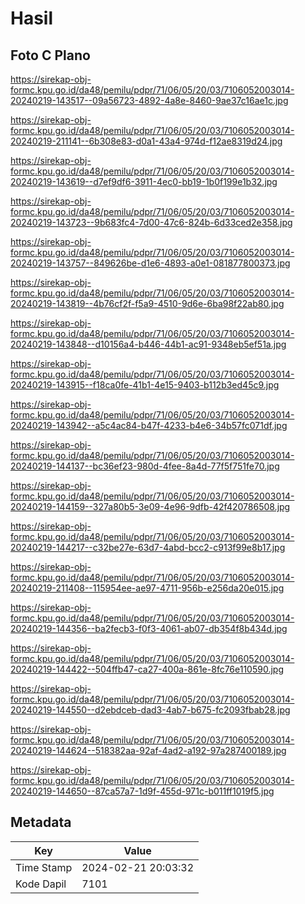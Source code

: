 # Hasil

## Foto C Plano

https://sirekap-obj-formc.kpu.go.id/da48/pemilu/pdpr/71/06/05/20/03/7106052003014-20240219-143517--09a56723-4892-4a8e-8460-9ae37c16ae1c.jpg

https://sirekap-obj-formc.kpu.go.id/da48/pemilu/pdpr/71/06/05/20/03/7106052003014-20240219-211141--6b308e83-d0a1-43a4-974d-f12ae8319d24.jpg

https://sirekap-obj-formc.kpu.go.id/da48/pemilu/pdpr/71/06/05/20/03/7106052003014-20240219-143619--d7ef9df6-3911-4ec0-bb19-1b0f199e1b32.jpg

https://sirekap-obj-formc.kpu.go.id/da48/pemilu/pdpr/71/06/05/20/03/7106052003014-20240219-143723--9b683fc4-7d00-47c6-824b-6d33ced2e358.jpg

https://sirekap-obj-formc.kpu.go.id/da48/pemilu/pdpr/71/06/05/20/03/7106052003014-20240219-143757--849626be-d1e6-4893-a0e1-081877800373.jpg

https://sirekap-obj-formc.kpu.go.id/da48/pemilu/pdpr/71/06/05/20/03/7106052003014-20240219-143819--4b76cf2f-f5a9-4510-9d6e-6ba98f22ab80.jpg

https://sirekap-obj-formc.kpu.go.id/da48/pemilu/pdpr/71/06/05/20/03/7106052003014-20240219-143848--d10156a4-b446-44b1-ac91-9348eb5ef51a.jpg

https://sirekap-obj-formc.kpu.go.id/da48/pemilu/pdpr/71/06/05/20/03/7106052003014-20240219-143915--f18ca0fe-41b1-4e15-9403-b112b3ed45c9.jpg

https://sirekap-obj-formc.kpu.go.id/da48/pemilu/pdpr/71/06/05/20/03/7106052003014-20240219-143942--a5c4ac84-b47f-4233-b4e6-34b57fc071df.jpg

https://sirekap-obj-formc.kpu.go.id/da48/pemilu/pdpr/71/06/05/20/03/7106052003014-20240219-144137--bc36ef23-980d-4fee-8a4d-77f5f751fe70.jpg

https://sirekap-obj-formc.kpu.go.id/da48/pemilu/pdpr/71/06/05/20/03/7106052003014-20240219-144159--327a80b5-3e09-4e96-9dfb-42f420786508.jpg

https://sirekap-obj-formc.kpu.go.id/da48/pemilu/pdpr/71/06/05/20/03/7106052003014-20240219-144217--c32be27e-63d7-4abd-bcc2-c913f99e8b17.jpg

https://sirekap-obj-formc.kpu.go.id/da48/pemilu/pdpr/71/06/05/20/03/7106052003014-20240219-211408--115954ee-ae97-4711-956b-e256da20e015.jpg

https://sirekap-obj-formc.kpu.go.id/da48/pemilu/pdpr/71/06/05/20/03/7106052003014-20240219-144356--ba2fecb3-f0f3-4061-ab07-db354f8b434d.jpg

https://sirekap-obj-formc.kpu.go.id/da48/pemilu/pdpr/71/06/05/20/03/7106052003014-20240219-144422--504ffb47-ca27-400a-861e-8fc76e110590.jpg

https://sirekap-obj-formc.kpu.go.id/da48/pemilu/pdpr/71/06/05/20/03/7106052003014-20240219-144550--d2ebdceb-dad3-4ab7-b675-fc2093fbab28.jpg

https://sirekap-obj-formc.kpu.go.id/da48/pemilu/pdpr/71/06/05/20/03/7106052003014-20240219-144624--518382aa-92af-4ad2-a192-97a287400189.jpg

https://sirekap-obj-formc.kpu.go.id/da48/pemilu/pdpr/71/06/05/20/03/7106052003014-20240219-144650--87ca57a7-1d9f-455d-971c-b011ff1019f5.jpg


## Metadata

| Key        | Value               |
| ---------- | ------------------- |
| Time Stamp | 2024-02-21 20:03:32 |
| Kode Dapil | 7101                |



